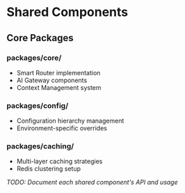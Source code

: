 ﻿# Shared Components

## Core Packages

### packages/core/
- Smart Router implementation
- AI Gateway components
- Context Management system

### packages/config/
- Configuration hierarchy management
- Environment-specific overrides

### packages/caching/
- Multi-layer caching strategies
- Redis clustering setup

*TODO: Document each shared component's API and usage*
